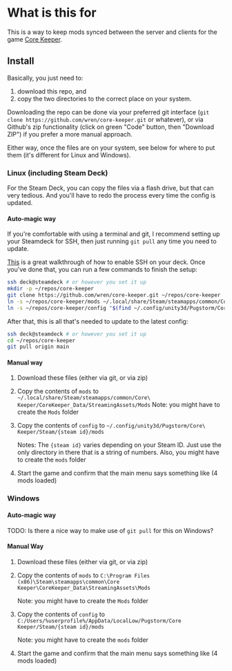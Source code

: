 # What is this for

This is a way to keep mods synced between the server and clients for the game [Core Keeper](https://store.steampowered.com/app/1621690/Core_Keeper/).

## Install

Basically, you just need to:

1. download this repo, and
2. copy the two directories to the correct place on your system.

Downloading the repo can be done via your preferred git interface (`git clone https://github.com/wren/core-keeper.git`
or whatever), or via Github's zip functionality (click on green "Code" button, then "Download ZIP") if you prefer a
more manual approach.

Either way, once the files are on your system, see below for where to put them (it's different for Linux and Windows).

### Linux (including Steam Deck)

For the Steam Deck, you can copy the files via a flash drive, but that can very tedious. And you'll have to redo the
process every time the config is updated.

#### Auto-magic way

If you're comfortable with using a terminal and git, I recommend setting up your Steamdeck for SSH, then just running
`git pull` any time you need to update.

[This](https://shendrick.net/Gaming/2022/05/30/sshonsteamdeck.html) is a great walkthrough of how to enable SSH on your
deck. Once you've done that, you can run a few commands to finish the setup:

```sh
ssh deck@steamdeck # or however you set it up
mkdir -p ~/repos/core-keeper
git clone https://github.com/wren/core-keeper.git ~/repos/core-keeper
ln -s ~/repos/core-keeper/mods ~/.local/share/Steam/steamapps/common/Core\ Keeper/CoreKeeper_Data/StreamingAssets/Mods
ln -s ~/repos/core-keeper/config "$(find ~/.config/unity3d/Pugstorm/Core\ Keeper/Steam/* -maxdepth 0 -type d | head -1)/mods"
```

After that, this is all that's needed to update to the latest config:

```sh
ssh deck@steamdeck # or however you set it up
cd ~/repos/core-keeper
git pull origin main
```

#### Manual way

1. Download these files (either via git, or via zip)
2. Copy the contents of `mods` to `~/.local/share/Steam/steamapps/common/Core\ Keeper/CoreKeeper_Data/StreamingAssets/Mods`
   Note: you might have to create the `Mods` folder
3. Copy the contents of `config` to `~/.config/unity3d/Pugstorm/Core\ Keeper/Steam/{steam id}/mods`

   Notes: The `{steam id}` varies depending on your Steam ID. Just use the only directory in there that is a
   string of numbers. Also, you might have to create the `mods` folder

4. Start the game and confirm that the main menu says something like (4 mods loaded)

### Windows

#### Auto-magic way

TODO: Is there a nice way to make use of `git pull` for this on Windows?

#### Manual Way

1. Download these files (either via git, or via zip)
2. Copy the contents of `mods` to `C:\Program Files (x86)\Steam\steamapps\common\Core Keeper\CoreKeeper_Data\StreamingAssets\Mods`

   Note: you might have to create the `Mods` folder

3. Copy the contents of `config` to `C:/Users/%userprofile%/AppData/LocalLow/Pugstorm/Core Keeper/Steam/{steam id}/mods`

   Note: you might have to create the `mods` folder

4. Start the game and confirm that the main menu says something like (4 mods loaded)
